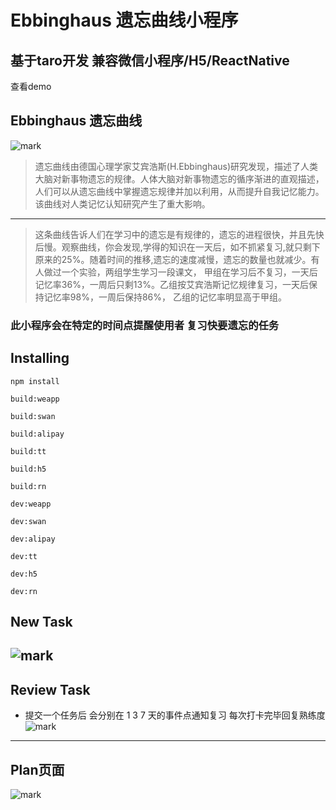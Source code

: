 # Ebbinghaus 遗忘曲线小程序
## 基于taro开发  兼容微信小程序/H5/ReactNative

查看demo

## Ebbinghaus 遗忘曲线 
![mark](https://gitee.com/jugetaozi/picture_bed/raw/master/ebbinghaus.jpg)
>遗忘曲线由德国心理学家艾宾浩斯(H.Ebbinghaus)研究发现，描述了人类大脑对新事物遗忘的规律。人体大脑对新事物遗忘的循序渐进的直观描述，人们可以从遗忘曲线中掌握遗忘规律并加以利用，从而提升自我记忆能力。该曲线对人类记忆认知研究产生了重大影响。
---
>这条曲线告诉人们在学习中的遗忘是有规律的，遗忘的进程很快，并且先快后慢。观察曲线，你会发现,学得的知识在一天后，如不抓紧复习,就只剩下原来的25%。随着时间的推移,遗忘的速度减慢，遗忘的数量也就减少。有人做过一个实验，两组学生学习一段课文， 甲组在学习后不复习，一天后记忆率36%，一周后只剩13%。乙组按艾宾浩斯记忆规律复习，一天后保持记忆率98%，一周后保持86%， 乙组的记忆率明显高于甲组。

### 此小程序会在特定的时间点提醒使用者 复习快要遗忘的任务 

## Installing
`npm install`

`build:weapp`

`build:swan`

`build:alipay`

`build:tt`

`build:h5`

`build:rn`

`dev:weapp`

`dev:swan`

`dev:alipay`

`dev:tt`

`dev:h5`

`dev:rn`
## New Task 
![mark](https://gitee.com/jugetaozi/picture_bed/raw/master/01201e52b16f45c7f0d0dcc0c4f2fdf.jpg)
---
## Review Task
* 提交一个任务后  会分别在 1 3 7 天的事件点通知复习  每次打卡完毕回复熟练度 
![mark](https://gitee.com/jugetaozi/picture_bed/raw/master/164893eb5b301fcbf28af8ed297645d.jpg)
---
## Plan页面  
![mark](https://gitee.com/jugetaozi/picture_bed/raw/master/d798183ba2d56e48913859346509250.jpg)